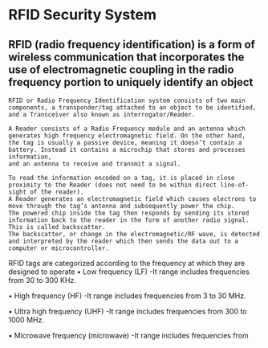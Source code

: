 #  RFID Security System

## RFID (radio frequency identification) is a form of wireless communication that incorporates the use of electromagnetic  coupling in the radio frequency portion  to uniquely identify an object

```
RFID or Radio Frequency Identification system consists of two main components, a transponder/tag attached to an object to be identified, 
and a Transceiver also known as interrogator/Reader.

A Reader consists of a Radio Frequency module and an antenna which generates high frequency electromagnetic field. On the other hand, 
the tag is usually a passive device, meaning it doesn’t contain a battery. Instead it contains a microchip that stores and processes information,
and an antenna to receive and transmit a signal.

To read the information encoded on a tag, it is placed in close proximity to the Reader (does not need to be within direct line-of-sight of the reader). 
A Reader generates an electromagnetic field which causes electrons to move through the tag’s antenna and subsequently power the chip.
The powered chip inside the tag then responds by sending its stored information back to the reader in the form of another radio signal. 
This is called backscatter. 
The backscatter, or change in the electromagnetic/RF wave, is detected and interpreted by the reader which then sends the data out to a computer or microcontroller.

```
RFID tags are categorized according to the frequency at which they are designed to operate
• Low frequency (LF) -It  range includes frequencies from 30 to 300 KHz.

• High frequency (HF) -It  range includes frequencies from 3 to 30 MHz.

• Ultra high frequency (UHF) -It  range includes frequencies from 300 to 1000 MHz.

• Microwave frequency (microwave) -It  range includes frequencies from

